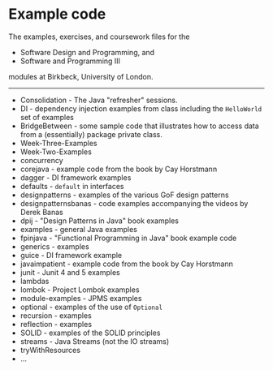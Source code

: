 # Example code
The examples, exercises, and coursework files for the 

- Software Design and Programming, and 
- Software and Programming III 

modules at Birkbeck, University of London.

------

+ Consolidation - The Java "refresher" sessions.
+ DI - dependency injection examples from class including the `HelloWorld` set of examples
+ BridgeBetween - some sample code that illustrates how to access data from a (essentially) package private class.
+ Week-Three-Examples
+ Week-Two-Examples
+ concurrency
+ corejava - example code from the book by Cay Horstmann
+ dagger - DI framework examples
+ defaults - `default` in interfaces
+ designpatterns - examples of the various GoF design patterns
+ designpatternsbanas - code examples accompanying the videos by Derek Banas
+ dpij - "Design Patterns in Java" book examples
+ examples - general Java examples
+ fpinjava - "Functional Programming in Java" book example code
+ generics - examples
+ guice - DI framework example
+ javaimpatient - example code from the book by Cay Horstmann
+ junit - Junit 4 and 5 examples
+ lambdas
+ lombok - Project Lombok examples
+ module-examples - JPMS examples
+ optional - examples of the use of `Optional`
+ recursion - examples
+ reflection - examples
+ SOLID - examples of the SOLID principles
+ streams - Java Streams (not the IO streams)
+ tryWithResources 
+ ...
